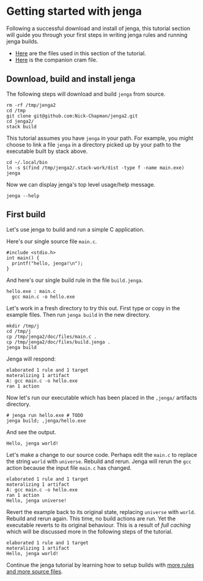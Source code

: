 
# Getting started with jenga

Following a successful download and install of jenga, this tutorial section will guide you through your first steps in writing jenga rules and running jenga builds.

- [Here](files/01) are the files used in this section of the tutorial.
- [Here](cram/01_getting_started.t) is the companion cram file.

## Download, build and install jenga

The following steps will download and build `jenga` from source.
```
rm -rf /tmp/jenga2
cd /tmp
git clone git@github.com:Nick-Chapman/jenga2.git
cd jenga2/
stack build
```

This tutorial assumes you have `jenga` in your path.
For example, you might choose to link a file `jenga` in a directory picked up by your path to the executable built by stack above.
```
cd ~/.local/bin
ln -s $(find /tmp/jenga2/.stack-work/dist -type f -name main.exe) jenga
```

Now we can display jenga's top level usage/help message.
```
jenga --help
```

## First build

Let's use jenga to build and run a simple C application.

Here's our single source file `main.c`.
```
#include <stdio.h>
int main() {
  printf("hello, jenga!\n");
}
```
And here's our single build rule in the file `build.jenga`.
```
hello.exe : main.c
  gcc main.c -o hello.exe
```

Let's work in a fresh directory to try this out.
First type or copy in the example files.
Then run `jenga build` in the new directory.
```
mkdir /tmp/j
cd /tmp/j
cp /tmp/jenga2/doc/files/main.c .
cp /tmp/jenga2/doc/files/build.jenga .
jenga build
```

Jenga will respond:
```
elaborated 1 rule and 1 target
materalizing 1 artifact
A: gcc main.c -o hello.exe
ran 1 action
```

Now let's run our executable which has been placed in the `,jenga/` artifacts directory.
```
# jenga run hello.exe # TODO
jenga build; ,jenga/hello.exe
```
And see the output.
```
Hello, jenga world!
```

Let's make a change to our source code.
Perhaps edit the `main.c` to replace the string `world` with `universe`.
Rebuild and rerun.
Jenga will rerun the `gcc` action because the input file `main.c` has changed.
```
elaborated 1 rule and 1 target
materalizing 1 artifact
A: gcc main.c -o hello.exe
ran 1 action
Hello, jenga universe!
```

Revert the example back to its original state, replacing `universe` with `world`.
Rebuild and rerun again.
This time, no build actions are run. Yet the executable reverts to its original behaviour. This is a result of _full caching_ which will be discussed more in the following steps of the tutorial.
```
elaborated 1 rule and 1 target
materalizing 1 artifact
Hello, jenga world!
```

Continue the jenga tutorial by learning how to setup builds with
[more rules and more source files](02_more_rules.md).
